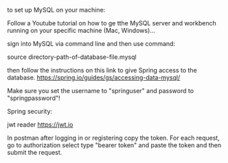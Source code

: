to set up MySQL on your machine:

Follow a Youtube tutorial on how to ge tthe MySQL server and workbench running on your specific machine (Mac, Windows)...

sign into MySQL via command line and then use command:

source directory-path-of-database-file.mysql

then follow the instructions on this link to give Spring access to the database. https://spring.io/guides/gs/accessing-data-mysql/

Make sure you set the username to "springuser" and password to "springpassword"!


Spring security:

jwt reader https://jwt.io

In postman after logging in or registering copy the token.
For each request, go to authorization select type "bearer token" and paste the token and then submit the request.